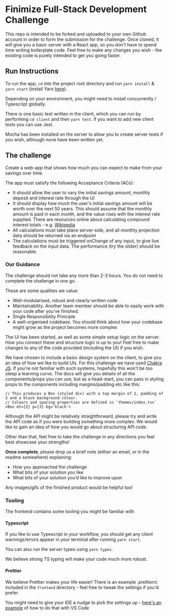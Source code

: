 # Finimize Full-Stack Development Challenge

This repo is intended to be forked and uploaded to your own Github account in
order to form the submission for the challenge. Once cloned, it will give you a basic server with a React app, so you don't have to spend time writing boilerplate code. Feel free to make any changes you wish - the existing code is purely intended to get you going faster.

## Run Instructions

To run the app, `cd` into the project root directory and run `yarn install` & `yarn start`
(install Yarn [here](https://yarnpkg.com/en/docs/install)).

Depending on your environment, you might need to install concurrently / Typescript globally.

There is one basic test written in the client, which you can run by performing
`cd client` and then `yarn test`. If you want to add new client tests you can use Jest.

Mocha has been installed on the server to allow you to create server tests if you wish,
although none have been written yet.

## The challenge

Create a web-app that shows how much you can expect to make from your savings over time.

The app must satisfy the following Acceptance Criteria (ACs):

* It should allow the user to vary the initial savings amount, monthly deposit and interest rate through the UI
* It should display how much the user's initial savings amount will be worth over the next 50 years. This should assume that the monthly amount is paid in each month, and the value rises with the interest rate supplied. There are resources online about calculating compound interest totals - e.g. [Wikipedia](https://en.wikipedia.org/wiki/Compound_interest#Investing:_monthly_deposits)
* All calculations must take place server-side, and all monthly projection data should be returned via an endpoint
* The calculations must be triggered onChange of any input, to give live feedback on the input data. The performance (try the slider) should be reasonable.

### Our Guidance

The challenge should not take any more than 2-3 hours. You do not need to complete the challenge in one go.

These are some qualities we value:
 * Well-modularised, robust and clearly-written code
 * Maintainability. Another team member should be able to easily work with your code after you've finished. 
 * Single Responsibility Principle
 * A well-organised codebase. You should think about how your codebase might grow as the project becomes more complex

The UI has been started, as well as some simple setup logic on the server. How you connect these and structure logic is up to you! Feel free to make changes to any of the code provided (including the UI) if you wish.

We have chosen to include a basic design system on the client, to give you an idea of how we like to build UIs. For this challenge we have used [Chakra JS](https://chakra-ui.com/docs/getting-started). If you're not familiar with such systems, hopefully this won't be too steep a learning curve. The docs will give you details of all the components/props you can use, but as a head-start, you can pass in styling props to the components including margins/padding etc like this:

```
// This produces a Box (styled div) with a top margin of 2, padding of 3 and a black background colour.
// Colours and spacing properties are defined in `themes/index.tsx`
<Box mt={2} p={3} bg='black'>
```

Although the API might be relatively straightforward, please try and write the API code as if you were building something more complex. We would like to gain an idea of how you would go about structuring API code.

Other than that, feel free to take the challenge in any directions you feel best showcase your strengths!

**Once complete**, please drop us a brief note (either an email, or in the readme somewhere) explaining:
* How you approached the challenge
* What bits of your solution you like
* What bits of your solution you’d like to improve upon

Any images/gifs of the finished product would be helpful too!

### Tooling

The frontend contains some tooling you might be familiar with

#### Typescript

If you like to use Typescript in your workflow, you should get any client warnings/errors appear in your terminal after running `yarn start`.

You can also run the server types using `yarn types`.

We believe strong TS typing will make your code much more robust.

#### Prettier

We believe Prettier makes your life easier! There is an example .prettierrc included in the `frontend` directory - feel free to tweak the settings if you'd prefer.

You might need to give your IDE a nudge to pick the settings up - [here's an example](https://stackoverflow.com/a/58669550/4388938) of how to do that with VS Code

